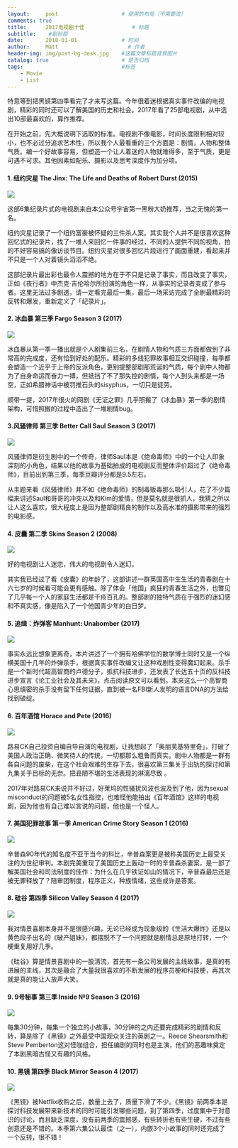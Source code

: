 ```yaml
---
layout:     post                    # 使用的布局（不需要改）
comments: true
title:      2017电视剧十佳               # 标题 
subtitle:    #副标题
date:       2018-01-01              # 时间
author:     Matt                      # 作者
header-img: img/post-bg-desk.jpg    #这篇文章标题背景图片
catalog: true                       # 是否归档
tags:                               #标签
    - Movie
    - List
---
```


特意等到把黑镜第四季看完了才来写这篇。今年很着迷根据真实事件改编的电视剧，精彩的同时还可以了解美国的历史和社会。2017年看了25部电视剧，从中选出10部最喜欢的，算作推荐。

在开始之前，先大概说明下选取的标准。电视剧不像电影，时间长度限制相对较小，也不必过分追求艺术性，所以我个人最看重的三个方面是：剧情，人物和整体气质。编一个好故事容易，但塑造一个让人着迷的人物就难得多，至于气质，更是可遇不可求。其他因素如配乐、摄影以及思考深度作为加分项。

#### 1\. 纽约灾星 The Jinx: The Life and Deaths of Robert Durst (2015)



![](https://i.imgur.com/Pgjysgl.jpg)




这部6集纪录片式的电视剧来自本公众号宇宙第一黑粉大奶推荐，当之无愧的第一名。

纽约灾星记录了一个纽约富豪被怀疑的三件杀人案。其实我个人并不是很喜欢这种回忆式的纪录片，找了一堆人来回忆一件事的经过，不同的人提供不同的视角，拍的不好容易搞的像访谈节目。纽约灾星对很多回忆片段进行了画面重建，看起来并不只是一个人对着镜头滔滔不绝。

这部纪录片最出彩也最令人震撼的地方在于不只是记录了事实，而且改变了事实，正如《夜行者》中杰克·吉伦哈尔所扮演的角色一样，从事实的记录者变成了参与者。这里无法过多剧透，请一定看完最后一集，最后一场采访完成了全剧最精彩的反转和爆发，重新定义了「纪录片」。

#### 2\. 冰血暴 第三季 Fargo Season 3 (2017)



![](https://i.imgur.com/KoxtLaq.jpg)




冰血暴从第一季一播出就是个人剧集前三名，在剧情人物和气质三方面都做到了非常高的完成度，还有恰到好处的配乐。精彩的多线犯罪故事相互交织碰撞，每季都会塑造一个近乎于上帝的反派角色，更别提整部剧那荒诞的气质，每个剧中人物都为了自身命运而奋力一搏，但抵挡了不了那失控的剧情，每个人到头来都是一场空，正如希腊神话中被罚推石头的sisyphus，一切只是徒劳。

顺带一提，2017年很火的网剧《无证之罪》几乎照搬了《冰血暴》第一季的剧情架构，可惜照搬的过程中造出了一堆剧情bug。

#### 3.风骚律师 第三季 Better Call Saul Season 3 (2017)



![](https://i.imgur.com/fu8hwWQ.jpg)




风骚律师是衍生剧中的一个传奇，律师Saul本是《绝命毒师》中的一个让人印象深刻的小角色，结果以他的故事为基础拍成的电视剧反而整体评价超过了《绝命毒师》，目前出到第三季，每季豆瓣评分都是9.5左右。

从主题来看《风骚律师》并不如《绝命毒师》的制毒贩毒那么吸引人，花了不少篇幅来讲述Saul和哥哥的冲突以及和Kim的爱情，但是莫名就是很抓人，我猜之所以让人这么喜欢，很大程度上是因为整部剧精良的制作以及高水准的摄影带来的强烈的电影感。

#### 4\. 皮囊 第二季 Skins Season 2 (2008)



![](https://i.imgur.com/WyuJhL6.jpg)




好的电视剧让人迷恋，伟大的电视剧令人迷幻。

其实我已经过了看《皮囊》的年龄了，这部讲述一群英国高中生生活的青春剧在十六七岁的时候看可能会更有感触。除了体会「他国」疯狂的青春生活之外，也瞥见了几乎每一个人的家庭生活都是千疮百孔的。整部剧的独特气质在于强烈的迷幻感和不真实感，像是陷入了一个他国青少年的白日梦。

#### 5\. 追缉：炸弹客 Manhunt: Unabomber (2017)



![](https://i.imgur.com/ciXJrcY.jpg)




事实永远比想象更离奇，本片讲述了一个拥有哈佛学位的数学博士同时又是一个纵横美国十几年的炸弹杀手，根据真实事件改编又让这种戏剧性变得魔幻起来。杀手是一个新时代超高智商的卢德分子，抵抗科技进步，还发表了长达五十页的反科技进步宣言《论工业社会及其未来》，点击阅读原文可以看到。本来这么一个高智商心思缜密的杀手没有留下任何证据，直到被一名FBI新人发明的语言DNA的方法给找到破绽。

#### 6\. 百年酒馆 Horace and Pete (2016)



![](https://i.imgur.com/gK1lkZH.jpg)




路易CK自己投资自编自导自演的电视剧，让我想起了「奥丽芙基特里奇」，打破了美国人政治正确、微笑待人的传统，一切都那么粗鲁而真实。剧中人物都是一群有各自问题的废柴，在这个社会艰难的生存下去，很喜欢第三集关于出轨的探讨和第九集关于目标的无奈。把丑陋不堪的生活表现的淋漓尽致 。

2017年对路易CK来说并不好过，好莱坞的性骚扰风波也波及到了他，因为sexual misconduct的问题被5名女性指控，也难怪他能拍出《百年酒馆》这样的电视剧，因为他也有自己难以言说的问题，他也是一个怪人。

#### 7\. 美国犯罪故事 第一季 American Crime Story Season 1 (2016)



![](https://i.imgur.com/FntcblA.jpg)




辛普森90年代的知名度不亚于当今的科比，辛普森案更是被称美国历史上最受关注的为世纪审判。本剧完美重现了美国历史上轰动一时的辛普森杀妻案，是一部了解美国社会和司法制度的佳作：为什么在几乎铁证如山的情况下，辛普森最后还是被无罪释放了？陪审团制度，程序正义，种族情绪，这些或许是答案。

#### 8\. 硅谷 第四季 Silicon Valley Season 4 (2017)



![](https://i.imgur.com/CtQx1HL.jpg)




我对情景喜剧本身并不是很感兴趣，无论已经成为现象级的《生活大爆炸》还是以黄色段子出名的《破产姐妹》，都摆脱不了一个问题就是剧情总是原地打转，一个梗重复用好几季。

《硅谷》算是情景喜剧中的一股清流，首先有一条公司发展的主线故事，是真的有进展的主线，其次是融合了大量我很喜欢的不断发展的程序员梗和科技梗，再其次就是真的能让人放声大笑。

#### 9\. 9号秘事 第三季 Inside №9 Season 3 (2016)



![](https://i.imgur.com/5oc5J0D.jpg)




每集30分钟，每集一个独立的小故事，30分钟的之内还要完成精彩的剧情和反转，算是除了《黑镜》之外最受中国观众关注的英剧之一。Reece Shearsmith和Steve Pemberton这对怪咖组合，担任编剧的同时也是主演，他们的恶趣味奠定了本剧黑暗古怪又有趣的风格。

#### 10\. 黑镜 第四季 Black Mirror Season 4 (2017)



![](https://i.imgur.com/Oa1irbG.jpg)




《黑镜》被Netflix收购之后，数量上去了，质量下滑了不少。《黑镜》前两季本是探讨科技发展带来新技术的同时可能引发哪些问题，到了第四季，过度集中于对意识的讨论，而且缺乏深度，没有前两季的震撼感，有些转折也有些生硬，不过有些创意还是不错的。本季第六集公认最佳（之一），内嵌3个小故事的同时还完成了一个反转，很不错！

